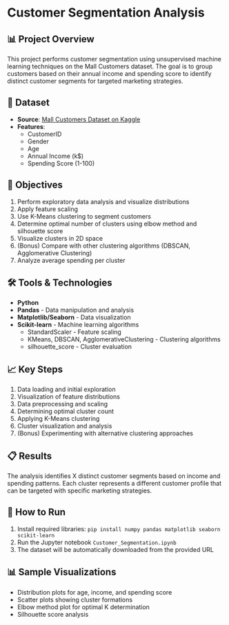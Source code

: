 # Customer Segmentation Analysis

## 📊 Project Overview
This project performs customer segmentation using unsupervised machine learning techniques on the Mall Customers dataset. The goal is to group customers based on their annual income and spending score to identify distinct customer segments for targeted marketing strategies.

## 📁 Dataset
- **Source**: [Mall Customers Dataset on Kaggle](https://www.kaggle.com/vjchoudhary7/customer-segmentation-tutorial-in-python)
- **Features**:
  - CustomerID
  - Gender
  - Age
  - Annual Income (k$)
  - Spending Score (1-100)

## 🎯 Objectives
1. Perform exploratory data analysis and visualize distributions
2. Apply feature scaling
3. Use K-Means clustering to segment customers
4. Determine optimal number of clusters using elbow method and silhouette score
5. Visualize clusters in 2D space
6. (Bonus) Compare with other clustering algorithms (DBSCAN, Agglomerative Clustering)
7. Analyze average spending per cluster

## 🛠️ Tools & Technologies
- **Python**
- **Pandas** - Data manipulation and analysis
- **Matplotlib/Seaborn** - Data visualization
- **Scikit-learn** - Machine learning algorithms
  - StandardScaler - Feature scaling
  - KMeans, DBSCAN, AgglomerativeClustering - Clustering algorithms
  - silhouette_score - Cluster evaluation

## 📈 Key Steps
1. Data loading and initial exploration
2. Visualization of feature distributions
3. Data preprocessing and scaling
4. Determining optimal cluster count
5. Applying K-Means clustering
6. Cluster visualization and analysis
7. (Bonus) Experimenting with alternative clustering approaches

## 📋 Results
The analysis identifies X distinct customer segments based on income and spending patterns. Each cluster represents a different customer profile that can be targeted with specific marketing strategies.

## 🚀 How to Run
1. Install required libraries: `pip install numpy pandas matplotlib seaborn scikit-learn`
2. Run the Jupyter notebook `Customer_Segmentation.ipynb`
3. The dataset will be automatically downloaded from the provided URL

## 📊 Sample Visualizations
- Distribution plots for age, income, and spending score
- Scatter plots showing cluster formations
- Elbow method plot for optimal K determination
- Silhouette score analysis
